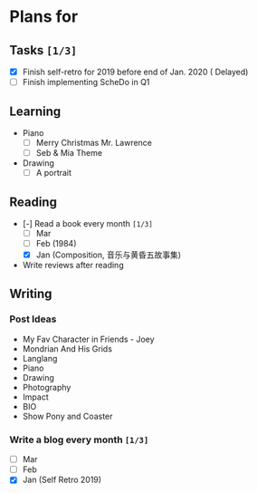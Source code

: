 
# Plans for

## Tasks <code>[1/3]</code>

-   [X] Finish self-retro for 2019 before end of Jan. 2020 ( Delayed)
-   [ ] Finish implementing ScheDo in Q1

## Learning

-   Piano
    -   [ ] Merry Christmas Mr. Lawrence
    -   [ ] Seb & Mia Theme
-   Drawing
    -   [ ] A portrait

## Reading

-   [-] Read a book every month <code>[1/3]</code>
    -   [ ] Mar
    -   [ ] Feb (1984)
    -   [X] Jan (Composition, 音乐与黄昏五故事集)

-   Write reviews after reading

## Writing

### Post Ideas

-   My Fav Character in Friends - Joey
-   Mondrian And His Grids
-   Langlang
-   Piano
-   Drawing
-   Photography
-   Impact
-   BIO
-   Show Pony and Coaster

### Write a blog every month <code>[1/3]</code>

-   [ ] Mar
-   [ ] Feb
-   [X] Jan (Self Retro 2019)
